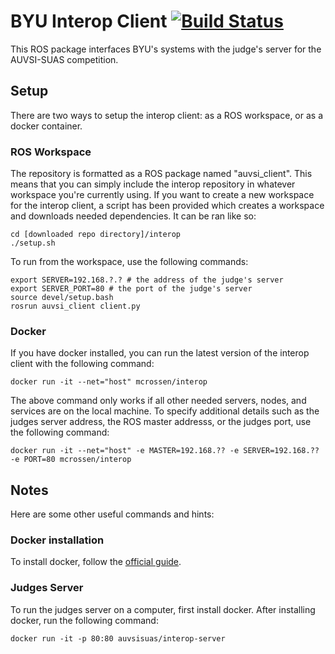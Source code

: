 # BYU Interop Client [![Build Status](https://travis-ci.org/BYU-AUVSI/interop.svg?branch=master)](https://travis-ci.org/BYU-AUVSI/interop)
This ROS package interfaces BYU's systems with the judge's server for the AUVSI-SUAS competition.

## Setup
There are two ways to setup the interop client: as a ROS workspace, or as a docker container.

### ROS Workspace
The repository is formatted as a ROS package named "auvsi_client". This means that you can simply include the interop repository in whatever workspace you're currently using. If you want to create a new workspace for the interop client, a script has been provided which creates a workspace and downloads needed dependencies. It can be ran like so:
```
cd [downloaded repo directory]/interop
./setup.sh
```
To run from the workspace, use the following commands:
```
export SERVER=192.168.?.? # the address of the judge's server
export SERVER_PORT=80 # the port of the judge's server
source devel/setup.bash
rosrun auvsi_client client.py
```

### Docker
If you have docker installed, you can run the latest version of the interop client with the following command:
```
docker run -it --net="host" mcrossen/interop
```
The above command only works if all other needed servers, nodes, and services are on the local machine. To specify additional details such as the judges server address, the ROS master addresss, or the judges port, use the following command:
```
docker run -it --net="host" -e MASTER=192.168.?? -e SERVER=192.168.?? -e PORT=80 mcrossen/interop
```

## Notes
Here are some other useful commands and hints:

### Docker installation
To install docker, follow the [official guide](https://docs.docker.com/engine/installation/linux/ubuntu/#install-using-the-repository).

### Judges Server
To run the judges server on a computer, first install docker. After installing docker, run the following command:
```
docker run -it -p 80:80 auvsisuas/interop-server
```
